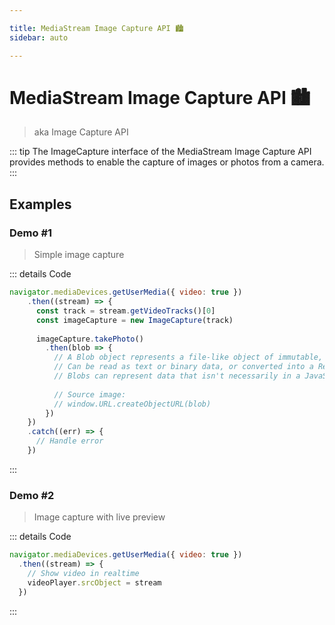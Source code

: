 ```yaml
---

title: MediaStream Image Capture API 🏙 
sidebar: auto

---
```


# MediaStream Image Capture API 🏙
> aka Image Capture API

::: tip
The ImageCapture interface of the MediaStream Image Capture API provides methods to enable the capture of images or photos from a camera.
:::

## Examples

### Demo #1
> Simple image capture

<ClientOnly>
  <API-MediaStreamImageCapture-Example1/>
</ClientOnly>


::: details Code
```js
navigator.mediaDevices.getUserMedia({ video: true })
    .then((stream) => {
      const track = stream.getVideoTracks()[0]
      const imageCapture = new ImageCapture(track)
    
      imageCapture.takePhoto()
        .then(blob => {
          // A Blob object represents a file-like object of immutable, raw data
          // Can be read as text or binary data, or converted into a ReadableStream so its methods can be used for processing the data.
          // Blobs can represent data that isn't necessarily in a JavaScript-native format.
          
          // Source image:
          // window.URL.createObjectURL(blob)
        })
    })
    .catch((err) => {
      // Handle error
    })
```
:::

### Demo #2
> Image capture with live preview

<ClientOnly>
  <API-MediaStreamImageCapture-Example2/>
</ClientOnly>

::: details Code
```js
navigator.mediaDevices.getUserMedia({ video: true })
  .then((stream) => {
    // Show video in realtime
    videoPlayer.srcObject = stream
  })
```
:::
